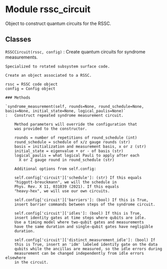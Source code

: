 Module rssc_circuit
===================
Object to construct quantum circuits for the RSSC.

Classes
-------

`RSSCCircuit(rssc, config)`
:   Create quantum circuits for syndrome measurements.
    
    Specialized to rotated subsystem surface code.
    
    Create an object associated to a RSSC.
    
    rssc = RSSC code object
    config = Config object

    ### Methods

    `syndrome_measurement(self, rounds=None, round_schedule=None, basis=None, initial_state=None, logical_paulis=None)`
    :   Construct repeated syndrome measurement circuit.
        
        Method parameters will override the configuration that
        was provided to the constructor.
        
        rounds = number of repetitions of round_schedule (int)
        round_schedule = schedule of x/z gauge rounds (str)
        basis = initialization and measurement basis, x or z (str)
        initial_state = eigenvalue + or - of basis (str)
        logical_paulis = what logical Pauli to apply after each
          X or Z gauge round in round_schedule (str)
        
        Additional options from self.config:
        
        self.config['circuit']['schedule']: (str) If this equals
        "higgott-breuckmann", we will the schedule in
        Phys. Rev. X 11, 031039 (2021). If this equals
        "heavy-hex", we will use our own circuits.
        
        self.config['circuit']['barriers']: (bool) If this is True,
        insert barrier commands between steps of the syndrome circuit.
        
        self.config['circuit']['idles']: (bool) If this is True,
        insert identity gates at time steps where qubits are idle.
        Use a timing model where two-qubit gates and measurements
        have the same duration and single-qubit gates have negligible
        duration.
        
        self.config['circuit']['distinct_measurement_idle']: (bool) If
        this is True, insert an 'idm' labeled identity gate on the data
        qubits while the ancillas are measured, so the idle errors during
        measurement can be changed independently from idle errors elsewhere
        in the circuit.